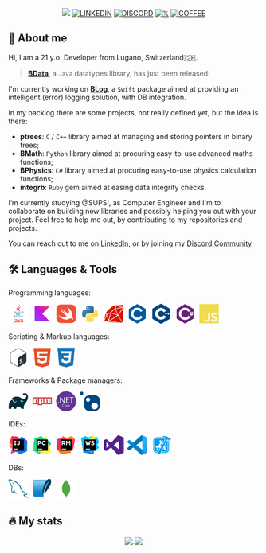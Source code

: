 <div id="header" align="center">

  ![](https://komarev.com/ghpvc/?username=lucamazzza&abbreviated=true&style=for-the-badge)
  [![LINKEDIN](https://img.shields.io/badge/LinkedIn-blue?logo=linkedin&logoColor=white&style=for-the-badge)](https://linkedin.com/in/lucamazzza)
  [![DISCORD](https://img.shields.io/badge/Discord-5865F2?logo=discord&logoColor=white&style=for-the-badge)](https://discord.gg/B3yXwmHb2V)
  [![𝕏](https://img.shields.io/badge/Twitter-black?logo=x&logoColor=white&style=for-the-badge)](https://twitter.com/mazluc_ch)
  [![COFFEE](https://img.shields.io/badge/Buy_me_a_coffee-red?style=for-the-badge)](https://github.com/sponsors/lucamazzza?frequency=one-time&sponsor=lucamazzza)
  
</div>


## 👤 About me
Hi, I am a 21 y.o. Developer from Lugano, Switzerland🇨🇭.

> [**BData**](https://github.com/lucamazzza/BData/releases/tag/v1.0.0), a `Java` datatypes library, has just been released!

I'm currently working on [**BLog**](https://github.com/lucamazzza/BLog.git), a `Swift` package aimed at providing an intelligent (error) logging solution, with DB integration.

In my backlog there are some projects, not really defined yet, but the idea is there:
* **ptrees**: `C` / `C++` library aimed at managing and storing pointers in binary trees;
* **BMath**: `Python` library aimed at procuring easy-to-use advanced maths functions;
* **BPhysics**: `C#` library aimed at procuring easy-to-use physics calculation functions;
* **integrb**: `Ruby` gem aimed at easing data integrity checks.

I’m currently studying @SUPSI, as Computer Engineer and I'm to collaborate on building new libraries and possibly helping you out with your project. 
Feel free to help me out, by contributing to my repositories and projects.

You can reach out to me on [LinkedIn](https://linkedin.com/in/lucamazzza), or by joining my [Discord Community](https://discord.gg/B3yXwmHb2V)

## 🛠️ Languages & Tools

Programming languages:

<a href="https://github.com/lucamazzza?tab=repositories&q=&type=&language=java&sort=" target="_blank" style="text-decoration: none;"><img src="https://github.com/devicons/devicon/blob/master/icons/java/java-original-wordmark.svg" title="Java" alt="Java" width="40" height="40"/></a>&nbsp;
<a href="https://github.com/lucamazzza?tab=repositories&q=&type=&language=kotlin&sort=" target="_blank" style="text-decoration: none;"><img src="https://github.com/devicons/devicon/blob/master/icons/kotlin/kotlin-original.svg" title="Kotlin" alt="Kotlin" width="40" height="40"/></a>&nbsp;
<a href="https://github.com/lucamazzza?tab=repositories&q=&type=&language=swift&sort=" target="_blank" style="text-decoration: none;"><img src="https://github.com/devicons/devicon/blob/master/icons/swift/swift-original.svg" title="Swift"  alt="Swift" width="40" height="40"/></a>&nbsp;
<a href="https://github.com/lucamazzza?tab=repositories&q=&type=&language=python&sort=" target="_blank" style="text-decoration: none;"><img src="https://github.com/devicons/devicon/blob/master/icons/python/python-original.svg" title="Pyhton"  alt="Python" width="40" height="40"/></a>&nbsp;
<a href="https://github.com/lucamazzza?tab=repositories&q=&type=&language=ruby&sort=" target="_blank" style="text-decoration: none;"><img src="https://github.com/devicons/devicon/blob/master/icons/ruby/ruby-plain.svg" title="Ruby"  alt="Ruby" width="40" height="40"/></a>&nbsp;
<a href="https://github.com/lucamazzza?tab=repositories&q=&type=&language=c&sort=" target="_blank" style="text-decoration: none;"><img src="https://github.com/devicons/devicon/blob/master/icons/c/c-plain.svg" title="C"  alt="C" width="40" height="40"/></a>&nbsp;
<a href="https://github.com/lucamazzza?tab=repositories&q=&type=&language=c%2B%2B&sort=" target="_blank" style="text-decoration: none;"><img src="https://github.com/devicons/devicon/blob/master/icons/cplusplus/cplusplus-plain.svg" title="C++"  alt="C++" width="40" height="40"/></a>&nbsp;
<a href="https://github.com/lucamazzza?tab=repositories&q=&type=&language=c%23&sort=" target="_blank" style="text-decoration: none;"><img src="https://github.com/devicons/devicon/blob/master/icons/csharp/csharp-plain.svg" title="C#"  alt="C#" width="40" height="40"/></a>&nbsp;
<a href="https://github.com/lucamazzza?tab=repositories&q=&type=&language=javascript&sort=" target="_blank" style="text-decoration: none;"><img src="https://github.com/devicons/devicon/blob/master/icons/javascript/javascript-plain.svg" title="Javascript" alt="Javascript" width="40" height="40"/></a>&nbsp;

Scripting & Markup languages:

<a href="https://github.com/lucamazzza?tab=repositories&q=&type=&language=shell&sort=" target="_blank" style="text-decoration: none;"><img src="https://github.com/devicons/devicon/blob/master/icons/bash/bash-original.svg" title="Bash"  alt="Bash" width="40" height="40"/></a>&nbsp;
<a href="https://github.com/lucamazzza?tab=repositories&q=&type=&language=html&sort=" target="_blank" style="text-decoration: none;"><img src="https://github.com/devicons/devicon/blob/master/icons/html5/html5-plain.svg" title="HTML5"  alt="HTML5" width="40" height="40"/></a>&nbsp;
<a href="https://github.com/lucamazzza?tab=repositories&q=&type=&language=css&sort=" target="_blank" style="text-decoration: none;"><img src="https://github.com/devicons/devicon/blob/master/icons/css3/css3-plain.svg" title="CSS3"  alt="CSS3" width="40" height="40"/></a>&nbsp;

Frameworks & Package managers:

<a href="https://gradle.org" target="_blank" style="text-decoration: none;"><img src="https://github.com/devicons/devicon/blob/master/icons/gradle/gradle-plain.svg" title="Gradle"  alt="Gradle" width="40" height="40"/></a>&nbsp;
<a href="https://www.npmjs.com" target="_blank" style="text-decoration: none;"><img src="https://github.com/devicons/devicon/blob/master/icons/npm/npm-original-wordmark.svg" title="NPM"  alt="NPM" width="40" height="40"/></a>&nbsp;
<a href="https://dotnet.microsoft.com" target="_blank" style="text-decoration: none;"><img src="https://github.com/devicons/devicon/blob/master/icons/dotnetcore/dotnetcore-original.svg" title=".NET"  alt=".NET" width="40" height="40"/></a>&nbsp;
<a href="https://www.nuget.org" target="_blank" style="text-decoration: none;"><img src="https://github.com/devicons/devicon/blob/master/icons/nuget/nuget-original.svg" title="NuGet"  alt="NuGet" width="40" height="40"/></a>&nbsp;

IDEs:

<a href="https://www.jetbrains.com/idea/" target="_blank" style="text-decoration: none;"><img src="https://github.com/devicons/devicon/blob/master/icons/intellij/intellij-original.svg" title="IntelliJ"  alt="IntelliJ" width="40" height="40"/></a>&nbsp;
<a href="https://www.jetbrains.com/pycharm/" target="_blank" style="text-decoration: none;"><img src="https://github.com/devicons/devicon/blob/master/icons/pycharm/pycharm-original.svg" title="PyCharm"  alt="PyCharm" width="40" height="40"/></a>&nbsp;
<a href="https://www.jetbrains.com/ruby/" target="_blank" style="text-decoration: none;"><img src="https://github.com/devicons/devicon/blob/master/icons/rubymine/rubymine-original.svg" title="RubyMine"  alt="RubyMine" width="40" height="40"/></a>&nbsp;
<a href="https://www.jetbrains.com/webstorm" target="_blank" style="text-decoration: none;"><img src="https://github.com/devicons/devicon/blob/master/icons/webstorm/webstorm-original.svg" title="WebStorm"  alt="WebStorm" width="40" height="40"/></a>&nbsp;
<a href="https://visualstudio.com" target="_blank" style="text-decoration: none;"><img src="https://github.com/devicons/devicon/blob/master/icons/visualstudio/visualstudio-plain.svg" title="VisualStudio"  alt="VisualStudio" width="40" height="40"/></a>&nbsp;
<a href="https://code.visualstudio.com" target="_blank" style="text-decoration: none;"><img src="https://github.com/devicons/devicon/blob/master/icons/vscode/vscode-original.svg" title="VSCode"  alt="VSCode" width="40" height="40"/></a>&nbsp;
<a href="https://developer.apple.com/xcode" target="_blank" style="text-decoration: none;"><img src="https://github.com/devicons/devicon/blob/master/icons/xcode/xcode-plain.svg" title="Xcode"  alt="Xcode" width="40" height="40"/></a>&nbsp;

DBs:

<a href="https://mysql.com" target="_blank" style="text-decoration: none;"><img src="https://github.com/devicons/devicon/blob/master/icons/mysql/mysql-plain.svg" title="MySQL"  alt="MySQL" width="40" height="40"/></a>&nbsp;
<a href="https://sqlite.org" target="_blank" style="text-decoration: none;"><img src="https://github.com/devicons/devicon/blob/master/icons/sqlite/sqlite-original.svg" title="SQLite"  alt="SQLite" width="40" height="40"/></a>&nbsp;
<a href="https://mongodb.com" target="_blank" style="text-decoration: none;"><img src="https://github.com/devicons/devicon/blob/master/icons/mongodb/mongodb-plain.svg" title="MongoDB"  alt="MongoDB" width="40" height="40"/></a>&nbsp;

## 🔥 My stats

<div id="header" align="center">
  <a href="https://github.com/lucamazzza/">
    <img height=150 align="center" src="https://github-readme-stats.vercel.app/api?username=lucamazzza&rank_icon=github&bg_color=111&title_color=fff&text_color=fff" />
  </a>
  <a href="https://github.com/lucamazzza">
    <img height=150 align="center" src="https://github-readme-stats.vercel.app/api/top-langs?username=lucamazzza&layout=compact&langs_count=8&bg_color=111&title_color=fff&text_color=fff" />
  </a>
</div>

